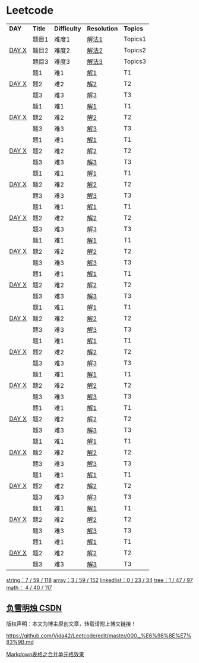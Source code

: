 # Leetcode


<table>
<tr>
    <td><b>DAY</b></td>
    <td><b>Title</b></td>
    <td><b>Difficulty</b></td>
    <td><b>Resolution</b></td>
    <td><b>Topics</b></td>
</tr>

<tr>
    <td rowspan="3"> <a href=""> DAY X </a> </td>
    <td>题目1</td>
    <td>难度1</td>
    <td><a href="">解法1</a></td>
    <td>Topics1</td>
</tr>
<tr>
    <td>题目2</td>
    <td>难度2</td>
    <td><a href="">解法2</a></td>
    <td>Topics2</td>
</tr>
<tr>
    <td>题目3</td>
    <td>难度3</td>
    <td><a href="">解法3</a></td>
    <td>Topics3</td>
</tr>

<tr>
    <td rowspan="3"><a href=""> DAY X </a></td>
    <td>题1</td>
    <td>难1</td>
    <td><a href="">解1</a></td>
    <td>T1</td>
</tr>
<tr>
    <td>题2</td>
    <td>难2</td>
    <td><a href="">解2</a></td>
    <td>T2</td>
</tr>
<tr>
    <td>题3</td>
    <td>难3</td>
    <td><a href="">解3</a></td>
    <td>T3</td>
</tr>

<tr>
    <td rowspan="3"><a href=""> DAY X </a></td>
    <td>题1</td>
    <td>难1</td>
    <td><a href="">解1</a></td>
    <td>T1</td>
</tr>
<tr>
    <td>题2</td>
    <td>难2</td>
    <td><a href="">解2</a></td>
    <td>T2</td>
</tr>
<tr>
    <td>题3</td>
    <td>难3</td>
    <td><a href="">解3</a></td>
    <td>T3</td>
</tr>

<tr>
    <td rowspan="3"><a href=""> DAY X </a></td>
    <td>题1</td>
    <td>难1</td>
    <td><a href="">解1</a></td>
    <td>T1</td>
</tr>
<tr>
    <td>题2</td>
    <td>难2</td>
    <td><a href="">解2</a></td>
    <td>T2</td>
</tr>
<tr>
    <td>题3</td>
    <td>难3</td>
    <td><a href="">解3</a></td>
    <td>T3</td>
</tr>

<tr>
    <td rowspan="3"><a href=""> DAY X </a></td>
    <td>题1</td>
    <td>难1</td>
    <td><a href="">解1</a></td>
    <td>T1</td>
</tr>
<tr>
    <td>题2</td>
    <td>难2</td>
    <td><a href="">解2</a></td>
    <td>T2</td>
</tr>
<tr>
    <td>题3</td>
    <td>难3</td>
    <td><a href="">解3</a></td>
    <td>T3</td>
</tr>

<tr>
    <td rowspan="3"><a href=""> DAY X </a></td>
    <td>题1</td>
    <td>难1</td>
    <td><a href="">解1</a></td>
    <td>T1</td>
</tr>
<tr>
    <td>题2</td>
    <td>难2</td>
    <td><a href="">解2</a></td>
    <td>T2</td>
</tr>
<tr>
    <td>题3</td>
    <td>难3</td>
    <td><a href="">解3</a></td>
    <td>T3</td>
</tr>

<tr>
    <td rowspan="3"><a href=""> DAY X </a></td>
    <td>题1</td>
    <td>难1</td>
    <td><a href="">解1</a></td>
    <td>T1</td>
</tr>
<tr>
    <td>题2</td>
    <td>难2</td>
    <td><a href="">解2</a></td>
    <td>T2</td>
</tr>
<tr>
    <td>题3</td>
    <td>难3</td>
    <td><a href="">解3</a></td>
    <td>T3</td>
</tr>

<tr>
    <td rowspan="3"><a href=""> DAY X </a></td>
    <td>题1</td>
    <td>难1</td>
    <td><a href="">解1</a></td>
    <td>T1</td>
</tr>
<tr>
    <td>题2</td>
    <td>难2</td>
    <td><a href="">解2</a></td>
    <td>T2</td>
</tr>
<tr>
    <td>题3</td>
    <td>难3</td>
    <td><a href="">解3</a></td>
    <td>T3</td>
</tr>

<tr>
    <td rowspan="3"><a href=""> DAY X </a></td>
    <td>题1</td>
    <td>难1</td>
    <td><a href="">解1</a></td>
    <td>T1</td>
</tr>
<tr>
    <td>题2</td>
    <td>难2</td>
    <td><a href="">解2</a></td>
    <td>T2</td>
</tr>
<tr>
    <td>题3</td>
    <td>难3</td>
    <td><a href="">解3</a></td>
    <td>T3</td>
</tr>

<tr>
    <td rowspan="3"><a href=""> DAY X </a></td>
    <td>题1</td>
    <td>难1</td>
    <td><a href="">解1</a></td>
    <td>T1</td>
</tr>
<tr>
    <td>题2</td>
    <td>难2</td>
    <td><a href="">解2</a></td>
    <td>T2</td>
</tr>
<tr>
    <td>题3</td>
    <td>难3</td>
    <td><a href="">解3</a></td>
    <td>T3</td>
</tr>

<tr>
    <td rowspan="3"><a href=""> DAY X </a></td>
    <td>题1</td>
    <td>难1</td>
    <td><a href="">解1</a></td>
    <td>T1</td>
</tr>
<tr>
    <td>题2</td>
    <td>难2</td>
    <td><a href="">解2</a></td>
    <td>T2</td>
</tr>
<tr>
    <td>题3</td>
    <td>难3</td>
    <td><a href="">解3</a></td>
    <td>T3</td>
</tr>

<tr>
    <td rowspan="3"><a href=""> DAY X </a></td>
    <td>题1</td>
    <td>难1</td>
    <td><a href="">解1</a></td>
    <td>T1</td>
</tr>
<tr>
    <td>题2</td>
    <td>难2</td>
    <td><a href="">解2</a></td>
    <td>T2</td>
</tr>
<tr>
    <td>题3</td>
    <td>难3</td>
    <td><a href="">解3</a></td>
    <td>T3</td>
</tr>

<tr>
    <td rowspan="3"><a href=""> DAY X </a></td>
    <td>题1</td>
    <td>难1</td>
    <td><a href="">解1</a></td>
    <td>T1</td>
</tr>
<tr>
    <td>题2</td>
    <td>难2</td>
    <td><a href="">解2</a></td>
    <td>T2</td>
</tr>
<tr>
    <td>题3</td>
    <td>难3</td>
    <td><a href="">解3</a></td>
    <td>T3</td>
</tr>

<tr>
    <td rowspan="3"><a href=""> DAY X </a></td>
    <td>题1</td>
    <td>难1</td>
    <td><a href="">解1</a></td>
    <td>T1</td>
</tr>
<tr>
    <td>题2</td>
    <td>难2</td>
    <td><a href="">解2</a></td>
    <td>T2</td>
</tr>
<tr>
    <td>题3</td>
    <td>难3</td>
    <td><a href="">解3</a></td>
    <td>T3</td>
</tr>

<tr>
    <td rowspan="3"><a href=""> DAY X </a></td>
    <td>题1</td>
    <td>难1</td>
    <td><a href="">解1</a></td>
    <td>T1</td>
</tr>
<tr>
    <td>题2</td>
    <td>难2</td>
    <td><a href="">解2</a></td>
    <td>T2</td>
</tr>
<tr>
    <td>题3</td>
    <td>难3</td>
    <td><a href="">解3</a></td>
    <td>T3</td>
</tr>

<tr>
    <td rowspan="3"><a href=""> DAY X </a></td>
    <td>题1</td>
    <td>难1</td>
    <td><a href="">解1</a></td>
    <td>T1</td>
</tr>
<tr>
    <td>题2</td>
    <td>难2</td>
    <td><a href="">解2</a></td>
    <td>T2</td>
</tr>
<tr>
    <td>题3</td>
    <td>难3</td>
    <td><a href="">解3</a></td>
    <td>T3</td>
</tr>
</table>

[string：7 / 59 / 118](https://github.com/Vida42/Leetcode/edit/master/000._5_topics_string.md)
[array：3 / 59 / 152](https://github.com/Vida42/Leetcode/edit/master/5_topics_array.md)
[linkedlist：0 / 23 / 34](https://github.com/Vida42/Leetcode/blob/master/5_topics_linkedlist.md)
[tree：1 / 47 / 97](https://github.com/Vida42/Leetcode/edit/master/000._5_topics_tree.md)
[math： 4 / 40 / 117 ](https://github.com/Vida42/Leetcode/edit/master/000._5_topics_math.md)


[负雪明烛 CSDN](https://blog.csdn.net/fuxuemingzhu/article/details/85112591)
---------------------
版权声明：本文为博主原创文章，转载请附上博文链接！

https://github.com/Vida42/Leetcode/edit/master/000._%E6%98%8E%E7%83%9B.md

[Markdown表格之合并单元格效果](https://blog.csdn.net/loongshawn/article/details/72829090)
